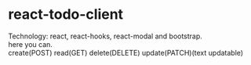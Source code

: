 # react-todo-client
Technology: react, react-hooks, react-modal and bootstrap.<br>
here you can.<br>
create(POST)
read(GET)
delete(DELETE)
update(PATCH)(text updatable)
